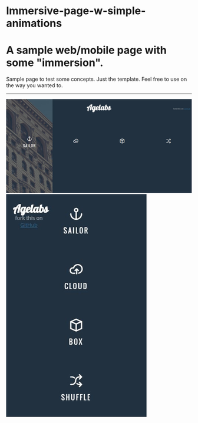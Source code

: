 # Immersive-page-w-simple-animations
<h1>A sample web/mobile page with some "immersion".</h1>
<p>Sample page to test some concepts. Just the template. Feel free to use on the way you wanted to.</p>
<hr>
<img src="https://raw.githubusercontent.com/Agezao/Immersive-page-w-simple-animations/master/PSD-old/hPrint.JPG" alt="Desktop approach" title="Desktop approach">
<br>
<img src="https://raw.githubusercontent.com/Agezao/Immersive-page-w-simple-animations/master/PSD-old/mPrint.JPG" alt="Mobile approach" title="Mobile approach">
